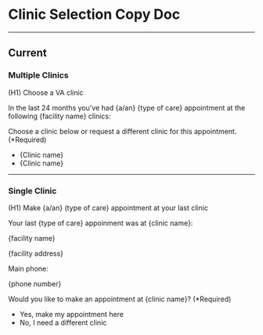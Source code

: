 # Clinic Selection Copy Doc

---

## Current

### Multiple Clinics

(H1) Choose a VA clinic

In the last 24 months you’ve had {a/an} {type of care} appointment at the following {facility name} clinics:

Choose a clinic below or request a different clinic for this appointment. (*Required)

- {Clinic name}
- {Clinic name}

---

### Single Clinic

(H1) Make {a/an} (type of care} appointment at your last clinic

Your last {type of care} appoinment was at {clinic name}:

{facility name}

{facility address}

Main phone:

{phone number}

Would you like to make an appointment at {clinic name}? (*Required)

- Yes, make my appointment here
- No, I need a different clinic
